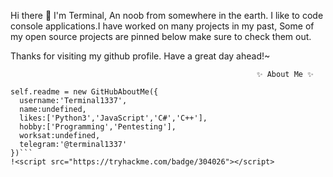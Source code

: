 Hi there 👋
I'm Terminal, An noob from somewhere in the earth. I like to code console applications.I have worked on many projects in my past, Some of my open source projects are pinned below make sure to check them out. 

Thanks for visiting my github profile. Have a great day ahead!~


                                                           ✨ About Me ✨



```
self.readme = new GitHubAboutMe({
  username:'Terminal1337',
  name:undefined,
  likes:['Python3','JavaScript','C#','C++'],
  hobby:['Programming','Pentesting'],
  worksat:undefined,
  telegram:'@terminal1337'
})```
!<script src="https://tryhackme.com/badge/304026"></script>



